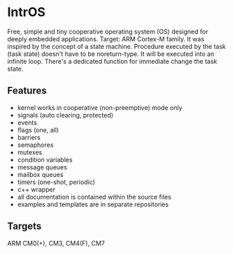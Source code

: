 IntrOS
=======

Free, simple and tiny cooperative operating system (OS) designed for deeply embedded applications.
Target: ARM Cortex-M family.
It was inspired by the concept of a state machine.
Procedure executed by the task (task state) doesn't have to be noreturn-type.
It will be executed into an infinite loop.
There's a dedicated function for immediate change the task state.

Features
--------

- kernel works in cooperative (non-preemptive) mode only
- signals (auto clearing, protected)
- events
- flags (one, all)
- barriers
- semaphores
- mutexes
- condition variables
- message queues
- mailbox queues
- timers (one-shot, periodic)
- c++ wrapper
- all documentation is contained within the source files
- examples and templates are in separate repositories

Targets
-------

ARM CM0(+), CM3, CM4(F), CM7
